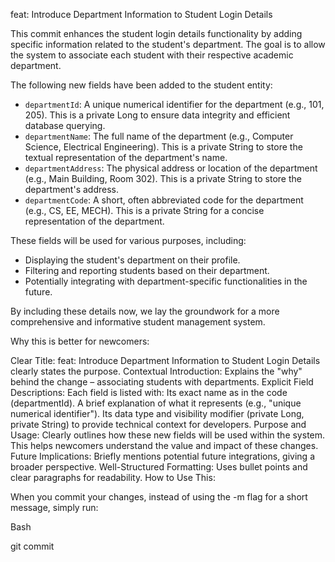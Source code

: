 feat: Introduce Department Information to Student Login Details

This commit enhances the student login details functionality by adding specific information related to the student's department. The goal is to allow the system to associate each student with their respective academic department.

The following new fields have been added to the student entity:

- `departmentId`: A unique numerical identifier for the department (e.g., 101, 205). This is a private Long to ensure data integrity and efficient database querying.
- `departmentName`: The full name of the department (e.g., Computer Science, Electrical Engineering). This is a private String to store the textual representation of the department's name.
- `departmentAddress`: The physical address or location of the department (e.g., Main Building, Room 302). This is a private String to store the department's address.
- `departmentCode`: A short, often abbreviated code for the department (e.g., CS, EE, MECH). This is a private String for a concise representation of the department.

These fields will be used for various purposes, including:

- Displaying the student's department on their profile.
- Filtering and reporting students based on their department.
- Potentially integrating with department-specific functionalities in the future.

By including these details now, we lay the groundwork for a more comprehensive and informative student management system.


Why this is better for newcomers:

Clear Title: feat: Introduce Department Information to Student Login Details clearly states the purpose.
Contextual Introduction: Explains the "why" behind the change – associating students with departments.
Explicit Field Descriptions: Each field is listed with:
Its exact name as in the code (departmentId).
A brief explanation of what it represents (e.g., "unique numerical identifier").
Its data type and visibility modifier (private Long, private String) to provide technical context for developers.
Purpose and Usage: Clearly outlines how these new fields will be used within the system. This helps newcomers understand the value and impact of these changes.
Future Implications: Briefly mentions potential future integrations, giving a broader perspective.
Well-Structured Formatting: Uses bullet points and clear paragraphs for readability.
How to Use This:

When you commit your changes, instead of using the -m flag for a short message, simply run:

Bash

git commit
